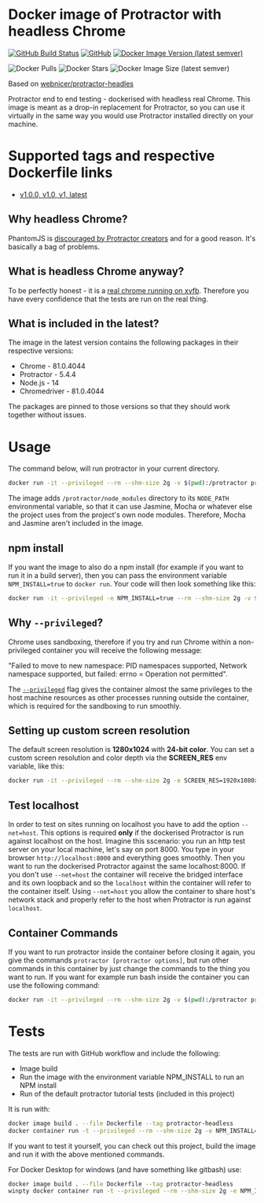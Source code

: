 # Docker image of Protractor with headless Chrome

[![GitHub Build Status](https://img.shields.io/github/workflow/status/Steeff0/protractor-headless/docker-image-test/master?style=flat-square)](https://github.com/Steeff0/protractor-headless/actions?query=workflow%3Adocker-image-test)
[![GitHub](https://img.shields.io/github/license/Steeff0/protractor-headless?style=flat-square)](https://github.com/Steeff0/protractor-headless/blob/master/LICENSE)
[![Docker Image Version (latest semver)](https://img.shields.io/docker/v/stevengerritsen/protractor-headless?style=flat-square)](https://hub.docker.com/r/stevengerritsen/protractor-headless)

![Docker Pulls](https://img.shields.io/docker/pulls/stevengerritsen/protractor-headless?style=flat-square)
![Docker Stars](https://img.shields.io/docker/stars/stevengerritsen/protractor-headless?style=flat-square)
![Docker Image Size (latest semver)](https://img.shields.io/docker/image-size/stevengerritsen/protractor-headless?style=flat-square)

Based on [webnicer/protractor-headles](https://www.github.com/jciolek/docker-protractor-headless)

Protractor end to end testing - dockerised with headless real Chrome. This image is meant as a drop-in replacement for Protractor, so you can use it virtually in the same way you would use Protractor installed directly on your machine.

# Supported tags and respective Dockerfile links
* [v1.0.0, v1.0, v1, latest](https://github.com/Steeff0/protractor-headless/blob/v1.0.0/Dockerfile)

## Why headless Chrome?

PhantomJS is [discouraged by Protractor creators](https://angular.github.io/protractor/#/browser-setup#setting-up-phantomjs) and for a good reason. It's basically a bag of problems.

## What is headless Chrome anyway?

To be perfectly honest - it is a [real chrome running on xvfb](http://tobyho.com/2015/01/09/headless-browser-testing-xvfb/). Therefore you have every confidence that the tests are run on the real thing.

## What is included in the latest?

The image in the latest version contains the following packages in their respective versions:

* Chrome - 81.0.4044
* Protractor - 5.4.4
* Node.js - 14
* Chromedriver - 81.0.4044

The packages are pinned to those versions so that they should work together without issues.

# Usage

The command below, will run protractor in your current directory.

```bash
docker run -it --privileged --rm --shm-size 2g -v $(pwd):/protractor protractor-headless protractor [protractor options]
```

The image adds `/protractor/node_modules` directory to its `NODE_PATH` environmental variable, so that it can use Jasmine, Mocha or whatever else the project uses from the project's own node modules. Therefore, Mocha and Jasmine aren't included in the image.

## npm install
If you want the image to also do a npm install (for example if you want to run it in a build server), then you can pass the environment variable `NPM_INSTALL=true` to `docker run`. Your code will then look something like this:

```bash
docker run -it --privileged -e NPM_INSTALL=true --rm --shm-size 2g -v $(pwd):/protractor protractor-headless protractor [protractor options]
```

## Why `--privileged`?

Chrome uses sandboxing, therefore if you try and run Chrome within a non-privileged container you will receive the following message:

"Failed to move to new namespace: PID namespaces supported, Network namespace supported, but failed: errno = Operation not permitted".

The [`--privileged`](https://docs.docker.com/engine/reference/run/#runtime-privilege-and-linux-capabilities) flag gives the container almost the same privileges to the host machine resources as other processes running outside the container, which is required for the sandboxing to run smoothly.

## Setting up custom screen resolution

The default screen resolution is **1280x1024** with **24-bit color**. You can set a custom screen resolution and color depth via the **SCREEN_RES** env variable, like this:

```bash
docker run -it --privileged --rm --shm-size 2g -e SCREEN_RES=1920x1080x24 -v $(pwd):/protractor protractor-headless protractor [protractor options]
```

## Test localhost

In order to test on sites running on localhost you have to add the option `--net=host`. This options is required **only** if the dockerised Protractor is run against localhost on the host. Imagine this sscenario: you run an http test server on your local machine, let's say on port 8000. You type in your browser `http://localhost:8000` and everything goes smoothly. Then you want to run the dockerised Protractor against the same localhost:8000. If you don't use `--net=host` the container will receive the bridged interface and its own loopback and so the `localhost` within the container will refer to the container itself. Using `--net=host` you allow the container to share host's network stack and properly refer to the host when Protractor is run against `localhost`.

## Container Commands

If you want to run protractor inside the container before closing it again, you give the commands `protractor [protractor options]`, but run other commands in this container by just change the commands to the thing you want to run. If you want for example run bash inside the container you can use the following command:

```bash
docker run -it --privileged --rm --shm-size 2g -v $(pwd):/protractor protractor-headless bash
```

# Tests
The tests are run with GitHub workflow and include the following:

* Image build
* Run the image with the environment variable NPM_INSTALL to run an NPM install
* Run of the default protractor tutorial tests (included in this project)

It is run with:

```bash
docker image build . --file Dockerfile --tag protractor-headless
docker container run -t --privileged --rm --shm-size 2g -e NPM_INSTALL=true -v $(pwd)/protractor-project:/protractor protractor-headless protractor ./conf.js
```

If you want to test it yourself, you can check out this project, build the image and run it with the above mentioned commands.

For Docker Desktop for windows (and have something like gitbash) use:

```bash
docker image build . --file Dockerfile --tag protractor-headless
winpty docker container run -t --privileged --rm --shm-size 2g -e NPM_INSTALL=true -v /$(pwd -W)/protractor-project:/protractor protractor-headless protractor ./conf.js
```
